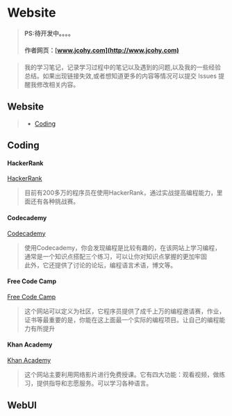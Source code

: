 #  Website
> #### PS:待开发中。。。。
> #### 作者网页：[www.jcohy.com](http://www.jcohy.com)  	

>  我的学习笔记，记录学习过程中的笔记以及遇到的问题,以及我的一些经验总结。如果出现链接失效,或者想知道更多的内容等情况可以提交 Issues 提醒我修改相关内容。

## Website
>   * [Coding](#Coding)

  <p id="Coding"></p>
  
  ## Coding
  
  ####  HackerRank
  [HackerRank](https://www.hackerrank.com/)
>  目前有200多万的程序员在使用HackerRank，通过实战提高编程能力，里面还有各种挑战赛。
 
  ####  Codecademy
  [Codecademy](https://www.codecademy.com/)
  >  使用Codecademy，你会发现编程是比较有趣的，在该网站上学习编程，通常是一个知识点搭配三个练习，可以让你对知识点掌握的更加牢固</br>
  >  此外，它还提供了讨论的论坛，编程语言术语，博文等。
  
  ####  Free Code Camp
  [Free Code Camp](https://www.freecodecamp.org/)
>  这个网站可以定义为社区，它程序员提供了成千上万的编程邀请赛，作业，证书等最重要的是，你能在这上面最一个实际的编程项目。让自己的编程能力有所提升</br>

 ####  Khan Academy
  [Khan Academy](https://www.khanacademy.org/)
>  这个网站主要利用网络影片进行免费授课。它有四大功能：观看视频，做练习，提供指导和志愿服务。可以学习各种语言。</br>


  ## WebUI
  
  #### 